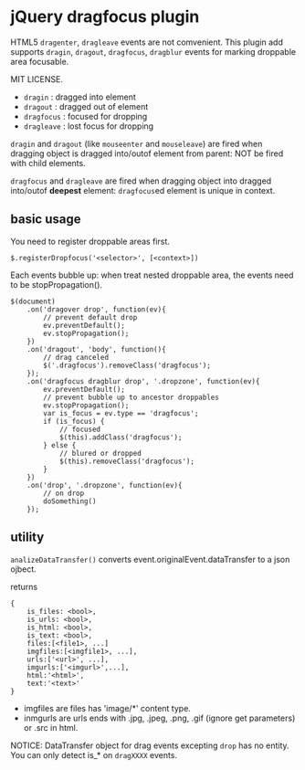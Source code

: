 jQuery dragfocus plugin
=======================

HTML5 `dragenter`, `dragleave` events are not comvenient.
This plugin add supports `dragin`, `dragout`, `dragfocus`, `dragblur` events for marking droppable area focusable.

MIT LICENSE.

- `dragin` : dragged into element
- `dragout` : dragged out of element
- `dragfocus` : focused for dropping
- `dragleave` : lost focus for dropping

`dragin` and `dragout` (like `mouseenter` and `mouseleave`) are fired when dragging object is dragged into/outof element from parent: NOT be fired with child elements.

`dragfocus` and `dragleave` are fired when dragging object into dragged into/outof **deepest** element: `dragfocus`ed element is unique in context.

## basic usage

You need to register droppable areas first.

	$.registerDropfocus('<selector>', [<context>])

Each events bubble up: when treat nested droppable area, the events need to be stopPropagation().

	$(document)
		.on('dragover drop', function(ev){
			// prevent default drop
			ev.preventDefault();
			ev.stopPropagation();
		})
		.on('dragout', 'body', function(){
			// drag canceled
			$('.dragfocus').removeClass('dragfocus');
		});
		.on('dragfocus dragblur drop', '.dropzone', function(ev){
			ev.preventDefault();
			// prevent bubble up to ancestor droppables
			ev.stopPropagation();
			var is_focus = ev.type == 'dragfocus';
			if (is_focus) {
				// focused
				$(this).addClass('dragfocus');
			} else {
				// blured or dropped
				$(this).removeClass('dragfocus');
			}
		})
		.on('drop', '.dropzone', function(ev){
			// on drop
			doSomething()
		});

## utility

`analizeDataTransfer()` converts event.originalEvent.dataTransfer to a json ojbect.

returns

	{
		is_files: <bool>,
		is_urls: <bool>,
		is_html: <bool>,
		is_text: <bool>,
		files:[<file1>, ...]
		imgfiles:[<imgfile1>, ...],
		urls:['<url>', ...],
		imgurls:['<imgurl>',...],
		html:'<html>',
		text:'<text>'
	}

- imgfiles are files has 'image/*' content type.
- inmgurls are urls ends with .jpg, .jpeg, .png, .gif (ignore get parameters) or <img>.src in html.

NOTICE: DataTransfer object for drag events excepting `drop` has no entity. You can only detect is_* on `dragXXXX` events.


